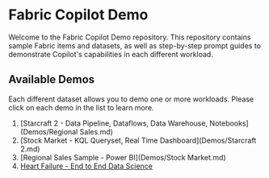 # Fabric Copilot Demo
Welcome to the Fabric Copilot Demo repository. This repository contains sample Fabric items and datasets, as well as step-by-step prompt guides to demonstrate Copilot's capabilities in each different workload. 

## Available Demos
Each different dataset allows you to demo one or more workloads. Please click on each demo in the list to learn more.

1. [Starcraft 2 - Data Pipeline, Dataflows, Data Warehouse, Notebooks](Demos/Regional Sales.md)
2. [Stock Market - KQL Queryset, Real Time Dashboard](Demos/Starcraft 2.md)
3. [Regional Sales Sample - Power BI](Demos/Stock Market.md)
4. [Heart Failure - End to End Data Science]()
